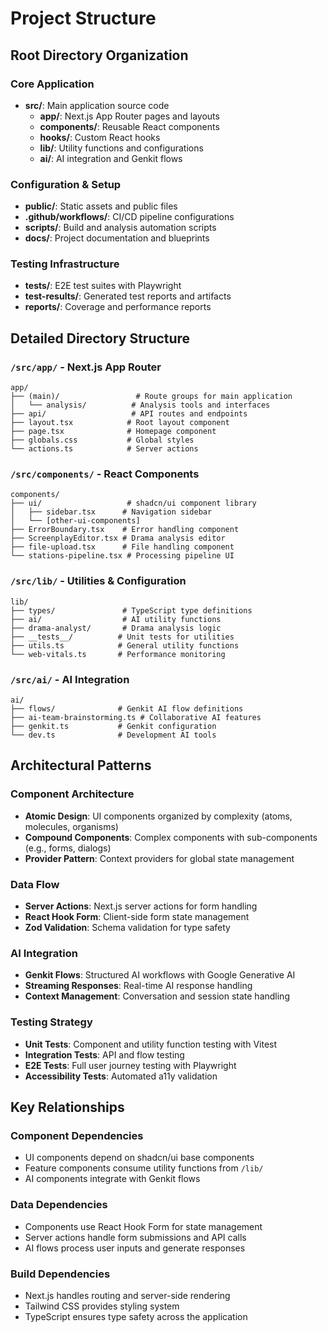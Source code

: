 # Project Structure

## Root Directory Organization

### Core Application
- **src/**: Main application source code
  - **app/**: Next.js App Router pages and layouts
  - **components/**: Reusable React components
  - **hooks/**: Custom React hooks
  - **lib/**: Utility functions and configurations
  - **ai/**: AI integration and Genkit flows

### Configuration & Setup
- **public/**: Static assets and public files
- **.github/workflows/**: CI/CD pipeline configurations
- **scripts/**: Build and analysis automation scripts
- **docs/**: Project documentation and blueprints

### Testing Infrastructure
- **tests/**: E2E test suites with Playwright
- **test-results/**: Generated test reports and artifacts
- **reports/**: Coverage and performance reports

## Detailed Directory Structure

### `/src/app/` - Next.js App Router
```
app/
├── (main)/                 # Route groups for main application
│   └── analysis/          # Analysis tools and interfaces
├── api/                   # API routes and endpoints
├── layout.tsx            # Root layout component
├── page.tsx              # Homepage component
├── globals.css           # Global styles
└── actions.ts            # Server actions
```

### `/src/components/` - React Components
```
components/
├── ui/                   # shadcn/ui component library
│   ├── sidebar.tsx      # Navigation sidebar
│   └── [other-ui-components]
├── ErrorBoundary.tsx    # Error handling component
├── ScreenplayEditor.tsx # Drama analysis editor
├── file-upload.tsx      # File handling component
└── stations-pipeline.tsx # Processing pipeline UI
```

### `/src/lib/` - Utilities & Configuration
```
lib/
├── types/               # TypeScript type definitions
├── ai/                  # AI utility functions
├── drama-analyst/       # Drama analysis logic
├── __tests__/          # Unit tests for utilities
├── utils.ts            # General utility functions
└── web-vitals.ts       # Performance monitoring
```

### `/src/ai/` - AI Integration
```
ai/
├── flows/              # Genkit AI flow definitions
├── ai-team-brainstorming.ts # Collaborative AI features
├── genkit.ts           # Genkit configuration
└── dev.ts              # Development AI tools
```

## Architectural Patterns

### Component Architecture
- **Atomic Design**: UI components organized by complexity (atoms, molecules, organisms)
- **Compound Components**: Complex components with sub-components (e.g., forms, dialogs)
- **Provider Pattern**: Context providers for global state management

### Data Flow
- **Server Actions**: Next.js server actions for form handling
- **React Hook Form**: Client-side form state management
- **Zod Validation**: Schema validation for type safety

### AI Integration
- **Genkit Flows**: Structured AI workflows with Google Generative AI
- **Streaming Responses**: Real-time AI response handling
- **Context Management**: Conversation and session state handling

### Testing Strategy
- **Unit Tests**: Component and utility function testing with Vitest
- **Integration Tests**: API and flow testing
- **E2E Tests**: Full user journey testing with Playwright
- **Accessibility Tests**: Automated a11y validation

## Key Relationships

### Component Dependencies
- UI components depend on shadcn/ui base components
- Feature components consume utility functions from `/lib/`
- AI components integrate with Genkit flows

### Data Dependencies
- Components use React Hook Form for state management
- Server actions handle form submissions and API calls
- AI flows process user inputs and generate responses

### Build Dependencies
- Next.js handles routing and server-side rendering
- Tailwind CSS provides styling system
- TypeScript ensures type safety across the application